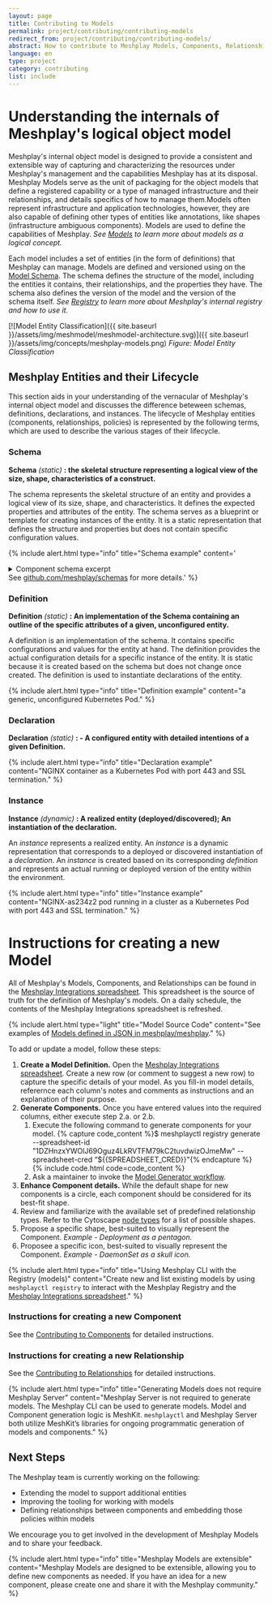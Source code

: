 ```yaml
---
layout: page
title: Contributing to Models
permalink: project/contributing/contributing-models
redirect_from: project/contributing/contributing-models/
abstract: How to contribute to Meshplay Models, Components, Relationships, Policies...
language: en
type: project
category: contributing
list: include
---
```


<!-- Concepts for which docs needs to be updated: -->
<!-- Scopes - What they mean to contributors/expand on which takes precedence?
1. Which policies get loaded?
   1. What policies are loaded by default?
   2. What happens in conflict?
2. What controls are exposed to model contributors?
3. Are there any global Meshplay defaults (can user change them?) 
4. Instructions for Creating a New Connection
5. Instructions for Creating a New Component -->

# Understanding the internals of Meshplay's logical object model

Meshplay's internal object model is designed to provide a consistent and extensible way of capturing and characterizing the resources under Meshplay's management and the capabilities Meshplay has at its disposal. Meshplay Models serve as the unit of packaging for the object models that define a registered capability or a type of managed infrastructure and their relationships, and details specifics of how to manage them.Models often represent infrastructure and application technologies, however, they are also capable of defining other types of entities like annotations, like shapes (infrastructure ambiguous components). Models are used to define the capabilities of Meshplay. _See [Models]({{site.baseurl}}/concepts/logical/models) to learn more about models as a logical concept._

Each model includes a set of entities (in the form of definitions) that Meshplay can manage. Models are defined and versioned using on the [Model Schema](https://github.com/meshplay/schemas/blob/master/openapi/schemas/meshmodels.yml). The schema defines the structure of the model, including the entities it contains, their relationships, and the properties they have. The schema also defines the version of the model and the version of the schema itself. _See [Registry]({{site.baseurl}}/concepts/logical/registry) to learn more about Meshplay's internal registry and how to use it._

[![Model Entity Classification]({{ site.baseurl }}/assets/img/meshmodel/meshmodel-architecture.svg)]({{ site.baseurl }}/assets/img/concepts/meshplay-models.png)
_Figure: Model Entity Classification_

## Meshplay Entities and their Lifecycle

This section aids in your understanding of the vernacular of Meshplay's internal object model and discusses the difference beteween schemas, definitions, declarations, and instances. The lifecycle of Meshplay entities (components, relationships, policies) is represented by the following terms, which are used to describe the various stages of their lifecycle.

### Schema

**Schema** _(static)_ **: the skeletal structure representing a logical view of the size, shape, characteristics of a construct.**

The schema represents the skeletal structure of an entity and provides a logical view of its size, shape, and characteristics. It defines the expected properties and attributes of the entity. The schema serves as a blueprint or template for creating instances of the entity. It is a static representation that defines the structure and properties but does not contain specific configuration values.

{% include alert.html type="info" title="Schema example" content='<details><summary>Component schema excerpt</summary><pre> {
"$id": "https://schemas.meshplay.io/component.json",
  "$schema": "<http://json-schema.org/draft-07/schema#>",
"description": "Components are the atomic units for designing infrastructure. Learn more at <https://docs-meshplay.khulnasoft.com/concepts/components>",
"required": [
"apiVersion",
"kind",
"schema",
"model"
],
"additionalProperties": false,
"type": "object",
"properties": {
"apiVersion": {
"type": "string",
"description": "API Version of the component."
},
"kind": {
"type": "string",
"description": "Kind of the component."
.
.
.

</pre></details> See <a href="https://github.com/meshplay/schemas">github.com/meshplay/schemas</a> for more details.' %}

### Definition

**Definition** _(static)_ **: An implementation of the Schema containing an outline of the specific attributes of a given, unconfigured entity.**

A definition is an implementation of the schema. It contains specific configurations and values for the entity at hand. The definition provides the actual configuration details for a specific instance of the entity. It is static because it is created based on the schema but does not change once created. The definition is used to instantiate declarations of the entity.

{% include alert.html type="info" title="Definition example" content="a generic, unconfigured Kubernetes Pod." %}

### Declaration

**Declaration** _(static)_ **: - A configured entity with detailed intentions of a given Definition.**

{% include alert.html type="info" title="Declaration example" content="NGINX container as a Kubernetes Pod with port 443 and SSL termination." %}

### Instance

**Instance** _(dynamic)_ **: A realized entity (deployed/discovered); An instantiation of the declaration.**

An _instance_ represents a realized entity. An _instance_ is a dynamic representation that corresponds to a deployed or discovered instantiation of a _declaration_. An _instance_ is created based on its corresponding _definition_ and represents an actual running or deployed version of the entity within the environment.

{% include alert.html type="info" title="Instance example" content="NGINX-as234z2 pod running in a cluster as a Kubernetes Pod with port 443 and SSL termination." %}

# Instructions for creating a new Model

All of Meshplay's Models, Components, and Relationships can be found in the <a href='https://docs.google.com/spreadsheets/d/1DZHnzxYWOlJ69Oguz4LkRVTFM79kC2tuvdwizOJmeMw/edit#'>Meshplay Integrations spreadsheet</a>. This spreadsheet is the source of truth for the definition of Meshplay's models. On a daily schedule, the contents of the Meshplay Integrations spreadsheet is refreshed.

{% include alert.html type="light" title="Model Source Code" content="See examples of <a href='https://github.com/meshplay/meshplay/tree/master/server/meshmodel'>Models defined in JSON in meshplay/meshplay</a>." %}

To add or update a model, follow these steps:

1. **Create a Model Definition.** Open the <a href='https://docs.google.com/spreadsheets/d/1DZHnzxYWOlJ69Oguz4LkRVTFM79kC2tuvdwizOJmeMw/edit#'>Meshplay Integrations spreadsheet</a>. Create a new row (or comment to suggest a new row) to capture the specific details of your model. As you fill-in model details, referernce each column's notes and comments as instructions and an explanation of their purpose.
1. **Generate Components.** Once you have entered values into the required columns, either execute step 2.a. or 2.b.
   1. Execute the following command to generate components for your model.
{% capture code_content %}$ meshplayctl registry generate --spreadsheet-id "1DZHnzxYWOlJ69Oguz4LkRVTFM79kC2tuvdwizOJmeMw" --spreadsheet-cred “${{SPREADSHEET_CRED}}"{% endcapture %}
 {% include code.html code=code_content %}
   1. Ask a maintainer to invoke the [Model Generator workflow](https://github.com/meshplay/meshplay/actions/workflows/model-generator.yml).
1. **Enhance Component details.** While the default shape for new components is a circle, each component should be considered for its best-fit shape.
1. Review and familiarize with the available set of predefined relationship types. Refer to the Cytoscape [node types](https://js.cytoscape.org/demos/node-types/) for a list of possible shapes.
1. Propose a specific shape, best-suited to visually represent the Component. _Example - Deployment as a pentagon._
1. Proposee a specific icon, best-suited to visually represent the Component. _Example - DaemonSet as a skull icon._

{% include alert.html type="info" title="Using Meshplay CLI with the Registry (models)" content="Create new and list existing models by using <code>meshplayctl registry</code> to interact with the Meshplay Registry and the <a href='https://docs.google.com/spreadsheets/d/1DZHnzxYWOlJ69Oguz4LkRVTFM79kC2tuvdwizOJmeMw/edit#'>Meshplay Integrations spreadsheet</a>." %}

### Instructions for creating a new Component

See the [Contributing to Components]({{site.baseurl}}/project/contributing/contributing-components) for detailed instructions.

### Instructions for creating a new Relationship

See the [Contributing to Relationships]({{site.baseurl}}/project/contributing/contributing-relationships) for detailed instructions.

{% include alert.html type="info" title="Generating Models does not require Meshplay Server" content="Meshplay Server is not required to generate models. The Meshplay CLI can be used to generate models. Model and Component generation logic is MeshKit. `meshplayctl` and Meshplay Server both utilize MeshKit’s libraries for ongoing programmatic generation of models and components." %}


<!-- ### Instructions for Creating a New Connection

### Managed and Unmanaged Connections

Each Meshplay Model can contain one more ConnectionDefinitions (files), each Definition representing one Connection, and also, (as a matter of convenience multiple Connections can be described in the same ConnectionDefinition file).

Connections can be:

1. a ConnectionDefinition based Meshplay's [Connection Schema](https://github.com/meshplay/schemas/) with hand-curated Connection attributes.
2. a custom ConnectionDefinition based Meshplay's Connection Schema that references an existing Component within the same Model. -->

## Next Steps

The Meshplay team is currently working on the following:

* Extending the model to support additional entities
* Improving the tooling for working with models
* Defining relationships between components and embedding those policies within models

We encourage you to get involved in the development of Meshplay Models and to share your feedback.
  
  {% include alert.html type="info" title="Meshplay Models are extensible" content="Meshplay Models are designed to be extensible, allowing you to define new components as needed. If you have an idea for a new component, please create one and share it with the Meshplay community." %}
